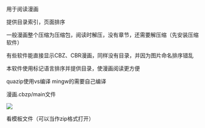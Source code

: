 用于阅读漫画

提供目录索引，页面排序

一般漫画整个压缩为压缩包，阅读时解压，没有章节，还需要解压缩（先安装压缩软件）

有些软件能直接显示CBZ、CBR漫画，同样没有目录，并因为图片命名排序错乱

本软件使用标记语言排序并提供目录，使漫画阅读更方便

quazip使用vs编译
mingw的需要自己编译

漫画.cbzp/main文件
<head>
<title>漫画名</title>
</head>
<book>
	<item text="章节名">
    <img src="001.jpg"/>
  </item>
 </book>
 
 看模板文件（可以当作zip格式打开）
